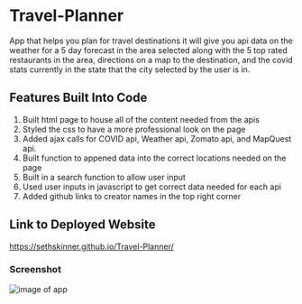 # Travel-Planner
App that helps you plan for travel destinations it will give you api data on the weather for a 5 day forecast in the area selected along with the 5 top rated restaurants in the area, directions on a map to the destination, and the covid stats currently in the state that the city selected by the user is in.

## Features Built Into Code
1. Built html page to house all of the content needed from the apis
2. Styled the css to have a more professional look on the page
3. Added ajax calls for COVID api, Weather api, Zomato api, and MapQuest api.
4. Built function to appened data into the correct locations needed on the page
5. Built in a search function to allow user input
6. Used user inputs in javascript to get correct data needed for each api
7. Added github links to creator names in the top right corner
 
## Link to Deployed Website
 https://sethskinner.github.io/Travel-Planner/

### Screenshot
![image of app](https://lh3.googleusercontent.com/5b0SXkt9mdxiCrlBjjeDyY3bCD1eg1GXHSR5wpljBAM-2s4Qk0KqpA2X3-40GuFPSZ2uTA=s151)
 
